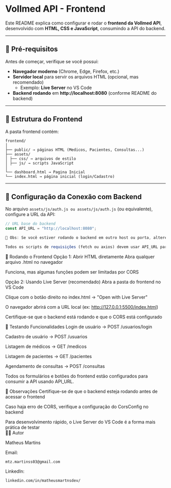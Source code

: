 # Vollmed API - Frontend

Este README explica como configurar e rodar o **frontend da Vollmed API**, desenvolvido com **HTML, CSS e JavaScript**, consumindo a API do backend.

---

## 🔹 Pré-requisitos

Antes de começar, verifique se você possui:  
- **Navegador moderno** (Chrome, Edge, Firefox, etc.)  
- **Servidor local** para servir os arquivos HTML (opcional, mas recomendado)  
  - Exemplo: **Live Server** no VS Code  
- **Backend rodando** em **http://localhost:8080** (conforme README do backend)

---

## 🔹 Estrutura do Frontend

A pasta frontend contém:  

```
frontend/
│
├── public/ → páginas HTML (Medicos, Pacientes, Consultas...)
├── assets/
│ ├── css/ → arquivos de estilo
│ ├── js/ → scripts JavaScript
│
└── dashboard.html → Pagina Inicial   
└── index.html → página inicial (login/Cadastro)
```

---

## 🔹 Configuração da Conexão com Backend

No arquivo `assets/js/auth.js ou assets/js/auth.js` (ou equivalente), configure a URL da API:

```javascript
// URL base do backend
const API_URL = "http://localhost:8080";

🔹 Obs: Se você estiver rodando o backend em outro host ou porta, altere aqui.

Todos os scripts de requisições (fetch ou axios) devem usar API_URL para consumir os endpoints da API.
```
🔹 Rodando o Frontend
Opção 1: Abrir HTML diretamente
Abra qualquer arquivo .html no navegador

Funciona, mas algumas funções podem ser limitadas por CORS

Opção 2: Usando Live Server (recomendado)
Abra a pasta do frontend no VS Code

Clique com o botão direito no index.html → "Open with Live Server"

O navegador abrirá com a URL local (ex: http://127.0.0.1:5500/index.html)

Certifique-se que o backend está rodando e que o CORS está configurado

🔹 Testando Funcionalidades
Login de usuário → POST /usuarios/login

Cadastro de usuário → POST /usuarios

Listagem de médicos → GET /medicos

Listagem de pacientes → GET /pacientes

Agendamento de consultas → POST /consultas

Todos os formulários e botões do frontend estão configurados para consumir a API usando API_URL.

🔹 Observações
Certifique-se de que o backend esteja rodando antes de acessar o frontend

Caso haja erro de CORS, verifique a configuração do CorsConfig no backend

Para desenvolvimento rápido, o Live Server do VS Code é a forma mais prática de testar
<br>
👨‍💻 Autor

Matheus Martins

Email: 
```
mtz.martinss03@gmail.com
```
LinkedIn: 
```
linkedin.com/in/matheusmartnsdev/
```
